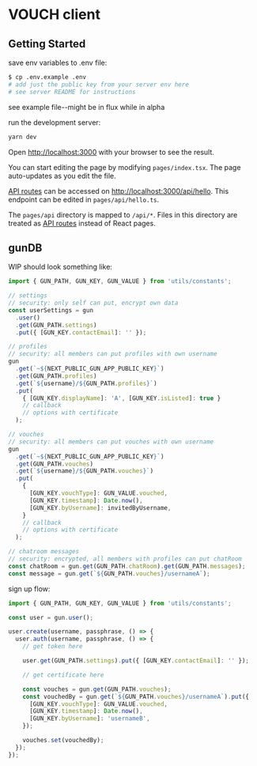 # VOUCH client

## Getting Started

save env variables to .env file:

```bash
$ cp .env.example .env
# add just the public key from your server env here
# see server README for instructions
```

see example file--might be in flux while in alpha

run the development server:

```bash
yarn dev
```

Open [http://localhost:3000](http://localhost:3000) with your browser to see the result.

You can start editing the page by modifying `pages/index.tsx`. The page auto-updates as you edit the file.

[API routes](https://nextjs.org/docs/api-routes/introduction) can be accessed on [http://localhost:3000/api/hello](http://localhost:3000/api/hello). This endpoint can be edited in `pages/api/hello.ts`.

The `pages/api` directory is mapped to `/api/*`. Files in this directory are treated as [API routes](https://nextjs.org/docs/api-routes/introduction) instead of React pages.

## gunDB

WIP should look something like:

```js
import { GUN_PATH, GUN_KEY, GUN_VALUE } from 'utils/constants';

// settings
// security: only self can put, encrypt own data
const userSettings = gun
  .user()
  .get(GUN_PATH.settings)
  .put({ [GUN_KEY.contactEmail]: '' });

// profiles
// security: all members can put profiles with own username
gun
  .get(`~${NEXT_PUBLIC_GUN_APP_PUBLIC_KEY}`)
  .get(GUN_PATH.profiles)
  .get(`${username}/${GUN_PATH.profiles}`)
  .put(
    { [GUN_KEY.displayName]: 'A', [GUN_KEY.isListed]: true }
    // callback
    // options with certificate
  );

// vouches
// security: all members can put vouches with own username
gun
  .get(`~${NEXT_PUBLIC_GUN_APP_PUBLIC_KEY}`)
  .get(GUN_PATH.vouches)
  .get(`${username}/${GUN_PATH.vouches}`)
  .put(
    {
      [GUN_KEY.vouchType]: GUN_VALUE.vouched,
      [GUN_KEY.timestamp]: Date.now(),
      [GUN_KEY.byUsername]: invitedByUsername,
    }
    // callback
    // options with certificate
  );

// chatroom messages
// security: encrypted, all members with profiles can put chatRoom
const chatRoom = gun.get(GUN_PATH.chatRoom).get(GUN_PATH.messages);
const message = gun.get(`${GUN_PATH.vouches}/usernameA`);
```

sign up flow:

```js
import { GUN_PATH, GUN_KEY, GUN_VALUE } from 'utils/constants';

const user = gun.user();

user.create(username, passphrase, () => {
  user.auth(username, passphrase, () => {
    // get token here

    user.get(GUN_PATH.settings).put({ [GUN_KEY.contactEmail]: '' });

    // get certificate here

    const vouches = gun.get(GUN_PATH.vouches);
    const vouchedBy = gun.get(`${GUN_PATH.vouches}/usernameA`).put({
      [GUN_KEY.vouchType]: GUN_VALUE.vouched,
      [GUN_KEY.timestamp]: Date.now(),
      [GUN_KEY.byUsername]: 'usernameB',
    });

    vouches.set(vouchedBy);
  });
});
```
